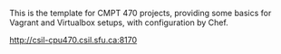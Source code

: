 This is the template for CMPT 470 projects, providing some basics for Vagrant and Virtualbox setups, with configuration by Chef.

http://csil-cpu470.csil.sfu.ca:8170
